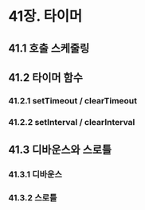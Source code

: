 # 41장. 타이머
## 41.1 호출 스케줄링
## 41.2 타이머 함수
### 41.2.1 setTimeout / clearTimeout
### 41.2.2 setInterval / clearInterval
## 41.3 디바운스와 스로틀
### 41.3.1 디바운스
### 41.3.2 스로틀
